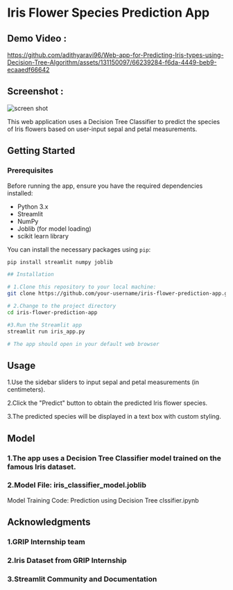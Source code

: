 # Iris Flower Species Prediction App

## Demo Video :

https://github.com/adithyaravi96/Web-app-for-Predicting-Iris-types-using-Decision-Tree-Algorithm/assets/131150097/66239284-f6da-4449-beb9-ecaaedf66642


## Screenshot :
![screen shot](https://github.com/adithyaravi96/Web-app-for-Predicting-Iris-types-using-Decision-Tree-Algorithm/assets/131150097/cf91822d-8f1b-4b4c-b1ff-d198ddd90137)


This web application uses a Decision Tree Classifier to predict the species of Iris flowers based on user-input sepal and petal measurements.


## Getting Started

### Prerequisites

Before running the app, ensure you have the required dependencies installed:

- Python 3.x
- Streamlit
- NumPy
- Joblib (for model loading)
- scikit learn library 

You can install the necessary packages using `pip`:

```bash
pip install streamlit numpy joblib

## Installation

# 1.Clone this repository to your local machine:
git clone https://github.com/your-username/iris-flower-prediction-app.git

# 2.Change to the project directory
cd iris-flower-prediction-app

#3.Run the Streamlit app
streamlit run iris_app.py

# The app should open in your default web browser
```

## Usage
1.Use the sidebar sliders to input sepal and petal measurements (in centimeters).

2.Click the "Predict" button to obtain the predicted Iris flower species.

3.The predicted species will be displayed in a text box with custom styling.

## Model
### 1.The app uses a Decision Tree Classifier model trained on the famous Iris dataset.

### 2.Model File: iris_classifier_model.joblib
Model Training Code: Prediction using Decision Tree clssifier.ipynb


## Acknowledgments

### 1.GRIP Internship team
### 2.Iris Dataset from GRIP Internship
### 3.Streamlit Community and Documentation

